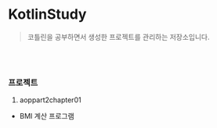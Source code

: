 # KotlinStudy
> 코틀린을 공부하면서 생성한 프로젝트를 관리하는 저장소입니다.

<br></br>
### 프로젝트
1. aoppart2chapter01
- BMI 계산 프로그램
